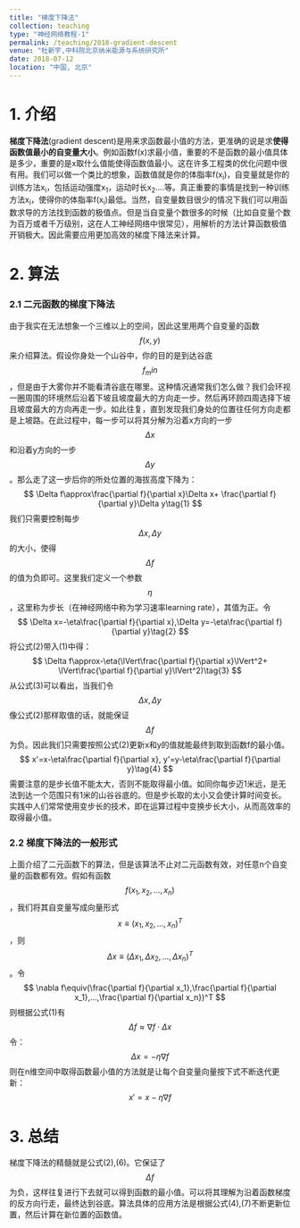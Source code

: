```yaml
---
title: "梯度下降法"
collection: teaching
type: "神经网络教程-1"
permalink: /teaching/2018-gradient-descent
venue: "杜新宇,中科院北京纳米能源与系统研究所"
date: 2018-07-12
location: "中国, 北京"
---
```


<script type="text/javascript" src="http://cdn.mathjax.org/mathjax/latest/MathJax.js?config=default"></script>

# 1. 介绍

**梯度下降法**(gradient descent)是用来求函数最小值的方法，更准确的说是求**使得函数值最小的自变量大小**。例如函数f(x)求最小值，重要的不是函数的最小值具体是多少，重要的是x取什么值能使得函数值最小。这在许多工程类的优化问题中很有用。我们可以做一个类比的想象，函数值就是你的体脂率f(x<sub>i</sub>)，自变量就是你的训练方法x<sub>i</sub>，包括运动强度x<sub>1</sub>，运动时长x<sub>2</sub>....等。真正重要的事情是找到一种训练方法x<sub>i</sub>，使得你的体脂率f(x<sub>i</sub>)最低。当然，自变量数目很少的情况下我们可以用函数求导的方法找到函数的极值点。但是当自变量个数很多的时候（比如自变量个数为百万或者千万级别，这在人工神经网络中很常见），用解析的方法计算函数极值开销极大。因此需要应用更加高效的梯度下降法来计算。

# 2. 算法

### 2.1 二元函数的梯度下降法

由于我实在无法想象一个三维以上的空间，因此这里用两个自变量的函数$$f(x,y)$$来介绍算法。假设你身处一个山谷中，你的目的是到达谷底$$f_min$$，但是由于大雾你并不能看清谷底在哪里。这种情况通常我们怎么做？我们会环视一圈周围的环境然后沿着下坡且坡度最大的方向走一步。然后再环顾四周选择下坡且坡度最大的方向再走一步。如此往复，直到发现我们身处的位置往任何方向走都是上坡路。在此过程中，每一步可以将其分解为沿着x方向的一步$$\Delta x$$和沿着y方向的一步$$\Delta y$$。那么走了这一步后你的所处位置的海拔高度下降为：
$$
\Delta f\approx\frac{\partial f}{\partial x}\Delta x+ \frac{\partial f}{\partial y}\Delta y\tag{1}
$$
我们只需要控制每步$$\Delta x, \Delta y$$的大小，使得$$\Delta f$$的值为负即可。这里我们定义一个参数$$\eta$$，这里称为步长（在神经网络中称为学习速率learning rate），其值为正。令
$$
\Delta x=-\eta\frac{\partial f}{\partial x},\Delta y=-\eta\frac{\partial f}{\partial y}\tag{2}
$$
将公式(2)带入(1)中得：
$$
\Delta f\approx-\eta(\lVert\frac{\partial f}{\partial x}\lVert^2+ \lVert\frac{\partial f}{\partial y}\lVert^2)\tag{3}
$$
从公式(3)可以看出，当我们令$$\Delta x, \Delta y$$像公式(2)那样取值的话，就能保证$$\Delta f$$为负。因此我们只需要按照公式(2)更新x和y的值就能最终到取到函数f的最小值。
$$
x'=x-\eta\frac{\partial f}{\partial x}, y'=y-\eta\frac{\partial f}{\partial y}\tag{4}
$$
需要注意的是步长值不能太大，否则不能取得最小值。如同你每步迈1米远，是无法到达一个范围只有1米的山谷谷底的。但是步长取的太小又会使计算时间变长。实践中人们常常使用变步长的技术，即在运算过程中变换步长大小，从而高效率的取得最小值。

### 2.2 梯度下降法的一般形式

上面介绍了二元函数下的算法，但是该算法不止对二元函数有效，对任意n个自变量的函数都有效。假如有函数$$f(x_1,x_2,...,x_n)$$，我们将其自变量写成向量形式$$x\equiv(x_1,x_2,...,x_n)^T$$，则$$\Delta x\equiv(\Delta x_1,\Delta x_2,...,\Delta x_n)^T$$。令
$$
\nabla f\equiv(\frac{\partial f}{\partial x_1},\frac{\partial f}{\partial x_1},...,\frac{\partial f}{\partial x_n})^T
$$
则根据公式(1)有
$$
\Delta f\approx\nabla f\cdot\Delta x\tag{5}
$$
令：
$$
\Delta x=-\eta\nabla f\tag{6}
$$
则在n维空间中取得函数最小值的方法就是让每个自变量向量按下式不断迭代更新：
$$
x'=x-\eta\nabla f\tag{7}
$$

# 3. 总结

梯度下降法的精髓就是公式(2),(6)。它保证了$$\Delta f$$为负，这样往复进行下去就可以得到函数的最小值。可以将其理解为沿着函数梯度的反方向行走，最终达到谷底。算法具体的应用方法是根据公式(4),(7)不断更新位置，然后计算在新位置的函数值。
